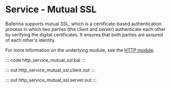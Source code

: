 # Service - Mutual SSL

Ballerina supports mutual SSL, which is a certificate-based authentication
process in which two parties (the client and server) authenticate each other by
verifying the digital certificates. It ensures that both parties are assured
of each other's identity.

For more information on the underlying module, 
see the [HTTP module](https://docs.central.ballerina.io/ballerina/http/latest/).

::: code http_service_mutual_ssl.bal :::

::: out http_service_mutual_ssl.client.out :::

::: out http_service_mutual_ssl.server.out :::